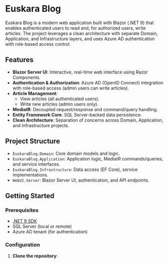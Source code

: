 # Euskara Blog

Euskara Blog is a modern web application built with Blazor (.NET 9) that enables authenticated users to read and, for authorized users, write articles. The project leverages a clean architecture with separate Domain, Application, and Infrastructure layers, and uses Azure AD authentication with role-based access control.

## Features

- **Blazor Server UI**: Interactive, real-time web interface using Razor Components.
- **Authentication & Authorization**: Azure AD (OpenID Connect) integration with role-based access (admin users can write articles).
- **Article Management**: 
  - View articles (all authenticated users).
  - Write new articles (admin users only).
- **MediatR**: Decoupled request/response and command/query handling.
- **Entity Framework Core**: SQL Server-backed data persistence.
- **Clean Architecture**: Separation of concerns across Domain, Application, and Infrastructure projects.

## Project Structure

- `EuskaraBlog.Domain`: Core domain models and logic.
- `EuskaraBlog.Application`: Application logic, MediatR commands/queries, and service interfaces.
- `EuskaraBlog.Infrastructure`: Data access (EF Core), service implementations.
- `WebUI.Server`: Blazor Server UI, authentication, and API endpoints.

## Getting Started

### Prerequisites

- [.NET 9 SDK](https://dotnet.microsoft.com/download/dotnet/9.0)
- SQL Server (local or remote)
- Azure AD tenant (for authentication)

### Configuration

1. **Clone the repository**:
